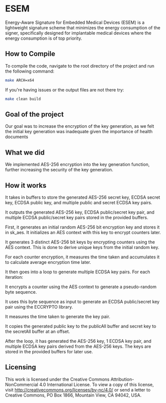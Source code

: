 # ESEM

Energy-Aware Signature for Embedded Medical Devices (ESEM) is a lightweight signature scheme that minimizes the energy consumption of the signer, specifically designed for implantable medical devices where the energy consumption is of top priority.

## How to Compile
To compile the code, navigate to the root directory of the project and run the following command:

```bash
make ARCH=x64
```

If you're having issues or the output files are not there try:

```bash
make clean build
```

## Goal of the project

Our goal was to increase the encryption of the key generation, as we felt the initial key generation was inadequate given the importance of health documents

## What we did

We implemented AES-256 encryption into the key generation function, further increasing the security of the key generation.

## How it works

It takes in buffers to store the generated AES-256 secret key, ECDSA secret key, ECDSA public key, and multiple public and secret ECDSA key pairs.

It outputs the generated AES-256 key, ECDSA public/secret key pair, and multiple ECDSA public/secret key pairs stored in the provided buffers.

First, it generates an initial random AES-256 bit encryption key and stores it in sk_aes. It initializes an AES context with this key to encrypt counters later.

It generates 3 distinct AES-256 bit keys by encrypting counters using the AES context. This is done to derive unique keys from the initial random key.

For each counter encryption, it measures the time taken and accumulates it to calculate average encryption time later.

It then goes into a loop to generate multiple ECDSA key pairs. For each iteration:

It encrypts a counter using the AES context to generate a pseudo-random byte sequence.

It uses this byte sequence as input to generate an ECDSA public/secret key pair using the ECCRYPTO library.

It measures the time taken to generate the key pair.

It copies the generated public key to the publicAll buffer and secret key to the secretAll buffer at an offset.

After the loop, it has generated the AES-256 key, 1 ECDSA key pair, and multiple ECDSA key pairs derived from the AES-256 keys. The keys are stored in the provided buffers for later use.


## Licensing

This work is licensed under the Creative Commons Attribution-NonCommercial 4.0 International License. To view a copy of this license, visit http://creativecommons.org/licenses/by-nc/4.0/ or send a letter to Creative Commons, PO Box 1866, Mountain View, CA 94042, USA.
